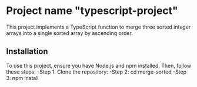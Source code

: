 # Project name "typescript-project"
This project implements a TypeScript function to merge three sorted integer arrays into a single sorted array by ascending order.

## Installation
To use this project, ensure you have Node.js and npm installed. Then, follow these steps:
-Step 1: Clone the repository: 
-Step 2: cd merge-sorted
-Step 3: npm install
